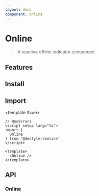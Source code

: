 ```yaml
---
layout: docs
component: online
---
```


# Online

> A reactive offline indicator component

<Preview name="online" />

## Features

<Features :lists="[
  'Reactive online state.',
]" />

## Install

<CodeGroupPackage name="@destyler/online" />

## Import

<CodePreview :tabs="[
  {value: 'vue', label: 'index.vue', icon: 'vscode-icons:file-type-vue'}
]">

<template #vue>

```vue twoslash
// @noErrors
<script setup lang="ts">
import {
  Online
} from '@destyler/online'
</script>

<template>
  <Online />
</template>
```

</template>

</CodePreview>

## API

### Online

<!--@include: ../../packages/components/online/.docs/online.md-->
